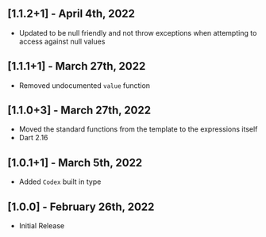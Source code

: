 ## [1.1.2+1] - April 4th, 2022

* Updated to be null friendly and not throw exceptions when attempting to access against null values


## [1.1.1+1] - March 27th, 2022

* Removed undocumented `value` function


## [1.1.0+3] - March 27th, 2022

* Moved the standard functions from the template to the expressions itself
* Dart 2.16


## [1.0.1+1] - March 5th, 2022

* Added `Codex` built in type


## [1.0.0] - February 26th, 2022

* Initial Release
